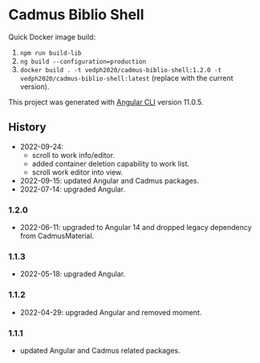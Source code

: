 # Cadmus Biblio Shell

Quick Docker image build:

1. `npm run build-lib`
2. `ng build --configuration=production`
3. `docker build . -t vedph2020/cadmus-biblio-shell:1.2.0 -t vedph2020/cadmus-biblio-shell:latest` (replace with the current version).

This project was generated with [Angular CLI](https://github.com/angular/angular-cli) version 11.0.5.

## History

- 2022-09-24:
  - scroll to work info/editor.
  - added container deletion capability to work list.
  - scroll work editor into view.
- 2022-09-15: updated Angular and Cadmus packages.
- 2022-07-14: upgraded Angular.

### 1.2.0

- 2022-06-11: upgraded to Angular 14 and dropped legacy dependency from CadmusMaterial.

### 1.1.3

- 2022-05-18: upgraded Angular.

### 1.1.2

- 2022-04-29: upgraded Angular and removed moment.

### 1.1.1

- updated Angular and Cadmus related packages.
